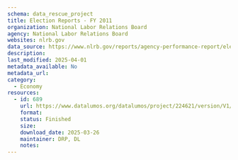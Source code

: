 ```yaml
---
schema: data_rescue_project 
title: Election Reports - FY 2011
organization: National Labor Relations Board
agency: National Labor Relations Board
websites: nlrb.gov
data_source: https://www.nlrb.gov/reports/agency-performance-report/election-reports/election-reports-fy-2011
description: 
last_modified: 2025-04-01
metadata_available: No
metadata_url: 
category:
  - Economy
resources:
  - id: 689
    url: https://www.datalumos.org/datalumos/project/224621/version/V1/view
    format: 
    status: Finished
    size: 
    download_date: 2025-03-26
    maintainer: DRP, DL
    notes: 
---
```

